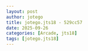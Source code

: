 ```yaml
---
layout: post
author: jotego
title: jotego.jts18 - 529cc57
date: 2025-09-26
categories: [Arcade, jts18]
tags: [jotego.jts18]
---
```


